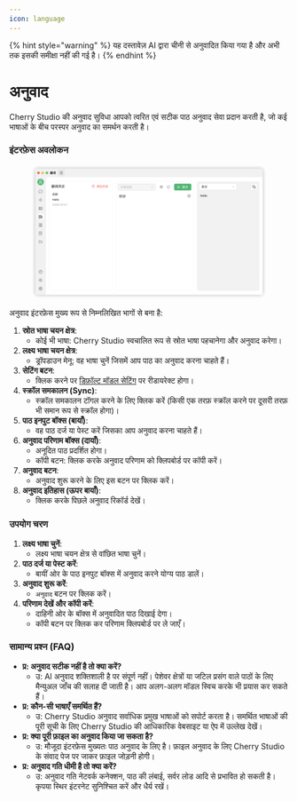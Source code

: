 ```yaml
---
icon: language
---
```


{% hint style="warning" %}
यह दस्तावेज़ AI द्वारा चीनी से अनुवादित किया गया है और अभी तक इसकी समीक्षा नहीं की गई है।
{% endhint %}

# अनुवाद

Cherry Studio की अनुवाद सुविधा आपको त्वरित एवं सटीक पाठ अनुवाद सेवा प्रदान करती है, जो कई भाषाओं के बीच परस्पर अनुवाद का समर्थन करती है।

### इंटरफ़ेस अवलोकन

<figure><img src="../../.gitbook/assets/翻译.png" alt=""><figcaption></figcaption></figure>

अनुवाद इंटरफ़ेस मुख्य रूप से निम्नलिखित भागों से बना है:

1. **स्रोत भाषा चयन क्षेत्र**:
   * कोई भी भाषा: Cherry Studio स्वचालित रूप से स्रोत भाषा पहचानेगा और अनुवाद करेगा।
2. **लक्ष्य भाषा चयन क्षेत्र**:
   * ड्रॉपडाउन मेनू: वह भाषा चुनें जिसमें आप पाठ का अनुवाद करना चाहते हैं।
3. **सेटिंग बटन**:
   * क्लिक करने पर [डिफ़ॉल्ट मॉडल सेटिंग](settings/default-models.md) पर रीडायरेक्ट होगा।
4. **स्क्रॉल समकालन (Sync)**:
   * स्क्रॉल समकालन टॉगल करने के लिए क्लिक करें (किसी एक तरफ़ स्क्रॉल करने पर दूसरी तरफ़ भी समान रूप से स्क्रॉल होगा)।
5. **पाठ इनपुट बॉक्स (बायाँ)**:
   * वह पाठ दर्ज या पेस्ट करें जिसका आप अनुवाद करना चाहते हैं।
6. **अनुवाद परिणाम बॉक्स (दायाँ)**:
   * अनूदित पाठ प्रदर्शित होगा।
   * कॉपी बटन: क्लिक करके अनुवाद परिणाम को क्लिपबोर्ड पर कॉपी करें।
7. **अनुवाद बटन**:
   * अनुवाद शुरू करने के लिए इस बटन पर क्लिक करें।
8. **अनुवाद इतिहास (ऊपर बायाँ)**:
   * क्लिक करके पिछले अनुवाद रिकॉर्ड देखें।

### उपयोग चरण

1. **लक्ष्य भाषा चुनें**:
   * लक्ष्य भाषा चयन क्षेत्र से वांछित भाषा चुनें।
2. **पाठ दर्ज या पेस्ट करें**:
   * बायीं ओर के पाठ इनपुट बॉक्स में अनुवाद करने योग्य पाठ डालें।
3. **अनुवाद शुरू करें**:
   * `अनुवाद` बटन पर क्लिक करें।
4. **परिणाम देखें और कॉपी करें**:
   * दाहिनी ओर के बॉक्स में अनुवादित पाठ दिखाई देगा।
   * कॉपी बटन पर क्लिक कर परिणाम क्लिपबोर्ड पर ले जाएँ।

### सामान्य प्रश्न (FAQ)

* **प्र: अनुवाद सटीक नहीं है तो क्या करें?**
  * उ: AI अनुवाद शक्तिशाली है पर संपूर्ण नहीं। पेशेवर क्षेत्रों या जटिल प्रसंग वाले पाठों के लिए मैन्युअल जाँच की सलाह दी जाती है। आप अलग-अलग मॉडल स्विच करके भी प्रयास कर सकते हैं।
* **प्र: कौन-सी भाषाएँ समर्थित हैं?**
  * उ: Cherry Studio अनुवाद सर्वाधिक प्रमुख भाषाओं को सपोर्ट करता है। समर्थित भाषाओं की पूरी सूची के लिए Cherry Studio की आधिकारिक वेबसाइट या ऐप में उल्लेख देखें।
* **प्र: क्या पूरी फ़ाइल का अनुवाद किया जा सकता है?**
  * उ: मौजूदा इंटरफ़ेस मुख्यतः पाठ अनुवाद के लिए है। फ़ाइल अनुवाद के लिए Cherry Studio के संवाद पेज पर जाकर फ़ाइल जोड़नी होगी।
* **प्र: अनुवाद गति धीमी है तो क्या करें?**
  * उ: अनुवाद गति नेटवर्क कनेक्शन, पाठ की लंबाई, सर्वर लोड आदि से प्रभावित हो सकती है। कृपया स्थिर इंटरनेट सुनिश्चित करें और धैर्य रखें।